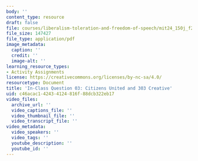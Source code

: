 ```yaml
---
body: ''
content_type: resource
draft: false
file: courses/liberalism-toleration-and-freedom-of-speech/mit24_150j_f23_question03.pdf
file_size: 147427
file_type: application/pdf
image_metadata:
  caption: ''
  credit: ''
  image-alt: ''
learning_resource_types:
- Activity Assignments
license: https://creativecommons.org/licenses/by-nc-sa/4.0/
resourcetype: Document
title: 'In-Class Question 03: Citizens United and 303 Creative'
uid: c46acac1-4243-4124-816f-88dcb322eb17
video_files:
  archive_url: ''
  video_captions_file: ''
  video_thumbnail_file: ''
  video_transcript_file: ''
video_metadata:
  video_speakers: ''
  video_tags: ''
  youtube_description: ''
  youtube_id: ''
---
```

